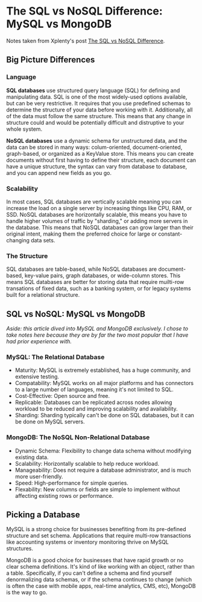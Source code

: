 # The SQL vs NoSQL Difference: MySQL vs MongoDB

Notes taken from Xplenty's post [The SQL vs NoSQL Difference](https://medium.com/xplenty-blog/the-sql-vs-nosql-difference-mysql-vs-mongodb-32c9980e67b2).

## Big Picture Differences

### Language

**SQL databases** use structured query language (SQL) for defining and manipulating data. SQL is one of the most widely-used options available, but can be very restrictive. It requires that you use predefined schemas to determine the structure of your data before working with it. Additionally, all of the data must follow the same structure. This means that any change in structure could and would be potentially difficult and distruptive to your whole system.

**NoSQL databases** use a dynamic schema for unstructured data, and the data can be stored in many ways: colum-oriented, document-oriented, graph-based, or organized as a KeyValue store. This means you can create documents without first having to define their structure, each document can have a unique structure, the syntax can vary from database to database, and you can append new fields as you go.

### Scalability

In most cases, SQL databases are vertically scalable meaning you can increase the load on a single server by increasing things like CPU, RAM, or SSD. NoSQL databases are horizontally scalable, this means you have to handle higher volumes of traffic by "sharding," or adding more servers in the database. This means that NoSQL databases can grow larger than their original intent, making them the preferred choice for large or constant-changing data sets.

### The Structure

SQL databases are table-based, while NoSQL databases are document-based, key-value pairs, graph databases, or wide-column stores. This means SQL databases are better for storing data that require muilti-row transations of fixed data, such as a banking system, or for legacy systems built for a relational structure.

## SQL vs NoSQL: MySQL vs MongoDB

_Aside: this article dived into MySQL and MongoDB exclusively. I chose to take notes here because they are by far the two most popular that I have had prior experience with._

### MySQL: The Relational Database

* Maturity: MySQL is extremely established, has a huge community, and extensive testing.
* Compatability: MySQL works on all major platforms and has connectors to a large number of languages, meaning it's not limited to SQL.
* Cost-Effective: Open source and free.
* Replicable: Databases can be replicated across nodes allowing workload to be reduced and improving scalability and availability.
* Sharding: Sharding typically can't be done on SQL databases, but it can be done on MySQL servers.

### MongoDB: The NoSQL Non-Relational Database

* Dynamic Schema: Flexibility to change data schema without modifying existing data.
* Scalability: Horizontally scalable to help reduce workload.
* Manageability: Does not require a database administrator, and is much more user-friendly.
* Speed: High-performance for simple queries.
* Flexability: New columns or fields are simple to implement without affecting existing rows or performance.

## Picking a Database

MySQL is a strong choice for businesses benefiting from its pre-defined structure and set schema. Applications that require multi-row transactions like accounting systems or inventory monitoring thrive on MySQL structures.

MongoDB is a good choice for businesses that have rapid growth or no clear schema definitions. It's kind of like working with an object, rather than a table. Specifically, if you can't define a schema and find yourself denormalizing data schemas, or if the schema continues to change (which is often the case with mobile apps, real-time analytics, CMS, etc), MongoDB is the way to go.